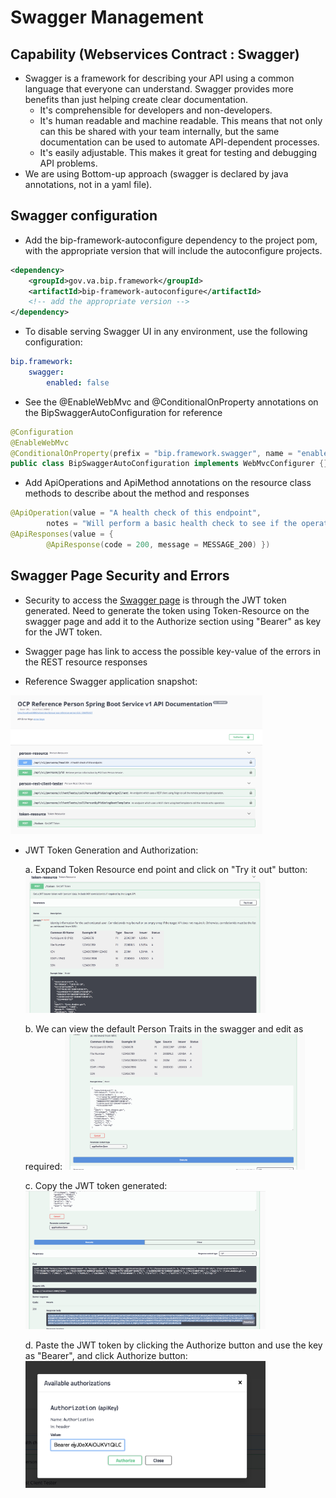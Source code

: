 # Swagger Management

## Capability (Webservices Contract : Swagger)
- Swagger is a framework for describing your API using a common language that everyone can understand. 
Swagger provides more benefits than just helping create clear documentation.
	- It's comprehensible for developers and non-developers. 
	- It's human readable and machine readable. This means that not only can this be shared with your team internally, but the same documentation can be used to automate API-dependent processes.
	- It's easily adjustable. This makes it great for testing and debugging API problems.
- We are using Bottom-up approach (swagger is declared by java annotations, not in a yaml file).

## Swagger configuration

- Add the bip-framework-autoconfigure dependency to the project pom, with the appropriate version that will 
  include the autoconfigure projects.
  
```xml
<dependency>
	<groupId>gov.va.bip.framework</groupId>
	<artifactId>bip-framework-autoconfigure</artifactId>
	<!-- add the appropriate version -->
</dependency>
```

- To disable serving Swagger UI in any environment, use the following configuration:

```yml
bip.framework:
    swagger:
        enabled: false
```

- See the @EnableWebMvc and @ConditionalOnProperty annotations on the BipSwaggerAutoConfiguration for reference 

```java
@Configuration
@EnableWebMvc
@ConditionalOnProperty(prefix = "bip.framework.swagger", name = "enabled", matchIfMissing = true)
public class BipSwaggerAutoConfiguration implements WebMvcConfigurer {}
```

- Add ApiOperations and ApiMethod annotations on the resource class methods to describe about the 
  method and responses

```java
@ApiOperation(value = "A health check of this endpoint",
		notes = "Will perform a basic health check to see if the operation is running.")
@ApiResponses(value = {
		@ApiResponse(code = 200, message = MESSAGE_200) })
```

## Swagger Page Security and Errors

- Security to access the [Swagger page](http://localhost:8080/swagger-ui.html) is through the JWT token generated. Need to generate the token using Token-Resource on the swagger page and add it to the Authorize section using "Bearer" as key for the JWT token.

- Swagger page has link to access the possible key-value of the errors in the REST resource responses

- Reference Swagger application snapshot:
<img alt="Swagger Person Sample" src="/docs/images/Swagger-Person-Sample.jpg" width=80% height="80%"/>

- JWT Token Generation and Authorization:

	a. Expand Token Resource end point and click on "Try it out" button:
	<img alt="Swagger Expand Token Resopurce" src="/docs/images/Swagger-Expand-Token-Resource.png" width="80%" height="80%" />
	
	b. We can view the default Person Traits in the swagger and edit as required:
	<img alt="Swagger JWT Token Person Traits" src="/docs/images/Swagger-JWTToken-PersonTraits.png" width="80%" height="80%" />
	
	c. Copy the JWT token generated:
	<img alt="JWT Copy Token" src="/docs/images/Swagger-Copy-JWTToken.png" width="80%" height="80%" />
	
	d. Paste the JWT token by clicking the Authorize button and use the key as "Bearer", and click Authorize button: 
	<img alt="JWT Authorize" src="/docs/images/Swagger-JWTToken-Bearer.png" width="80%" height="80%" />
